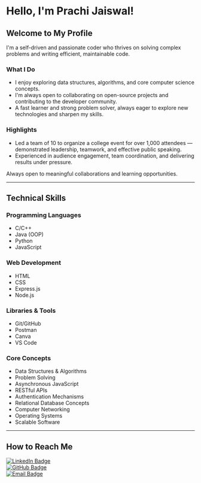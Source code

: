 
# Hello, I'm Prachi Jaiswal!

## Welcome to My Profile

I'm a self-driven and passionate coder who thrives on solving complex problems and writing efficient, maintainable code.

### What I Do
- I enjoy exploring data structures, algorithms, and core computer science concepts.
- I'm always open to collaborating on open-source projects and contributing to the developer community.
- A fast learner and strong problem solver, always eager to explore new technologies and sharpen my skills.

### Highlights
- Led a team of 10 to organize a college event for over 1,000 attendees — demonstrated leadership, teamwork, and effective public speaking.
- Experienced in audience engagement, team coordination, and delivering results under pressure.



Always open to meaningful collaborations and learning opportunities.

---

## Technical Skills

### Programming Languages
- C/C++
- Java (OOP)
- Python
- JavaScript

### Web Development
- HTML
- CSS
- Express.js
- Node.js

### Libraries & Tools
- Git/GitHub
- Postman
- Canva
- VS Code

### Core Concepts
- Data Structures & Algorithms
- Problem Solving
- Asynchronous JavaScript
- RESTful APIs
- Authentication Mechanisms
- Relational Database Concepts
- Computer Networking
- Operating Systems
- Scalable Software

---

## How to Reach Me

[![LinkedIn Badge](https://img.shields.io/badge/-Prachi%20Jaiswal-blue?style=flat-square&logo=Linkedin&logoColor=white&link=https://www.linkedin.com/in/jaideep-bose-89a93725a/)](https://www.linkedin.com/in/prachi-jaiswal-142b75278/)  
[![GitHub Badge](https://img.shields.io/badge/-GitHub-100000?style=flat-square&logo=github&logoColor=white&link=https://github.com/jaideepbose51)](https://github.com/jaiswalprachi19)  
[![Email Badge](https://img.shields.io/badge/-Email-D14836?style=flat-square&logo=gmail&logoColor=white&link=mailto:prachijaiswal@example.com)](mailto:jaiswalprachi19@gmail.com)


